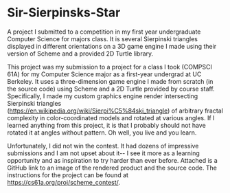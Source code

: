 # Sir-Sierpinsks-Star
A project I submitted to a competition in my first year undergraduate Computer Science for majors class. It is several Sierpinski triangles displayed in different orientations on a 3D game engine I made using their version of Scheme and a provided 2D Turtle library.

This project was my submission to a project for a class I took (COMPSCI 61A) for my Computer Science major as a first-year undergrad at UC Berkeley. It uses a three-dimension game engine I made from scratch (in the source code) using Scheme and a 2D Turtle provided by course staff. Specifically, I made my custom graphics engine render intersecting Sierpinski triangles (https://en.wikipedia.org/wiki/Sierpi%C5%84ski_triangle) of arbitrary fractal complexity in color-coordinated models and rotated at various angles. If I learned anything from this project, it is that I probably should not have rotated it at angles without pattern. Oh well, you live and you learn.

Unfortunately, I did not win the contest. It had dozens of impressive submissions and I am not upset about it-- I see it more as a learning opportunity and as inspiration to try harder than ever before. Attached is a GitHub link to an image of the rendered product and the source code. The instructions for the project can be found at https://cs61a.org/proj/scheme_contest/.

